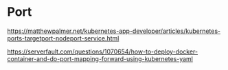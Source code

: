 # Port

https://matthewpalmer.net/kubernetes-app-developer/articles/kubernetes-ports-targetport-nodeport-service.html

https://serverfault.com/questions/1070654/how-to-deploy-docker-container-and-do-port-mapping-forward-using-kubernetes-yaml
